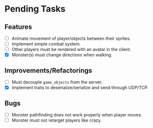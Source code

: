 # Pending Tasks

## Features

- [ ] Animate movement of player/objects between their sprites.
- [ ] Implement simple combat system.
- [ ] Other players must be rendered with an avatar in the client.
- [x] Monster(s) must change directions when walking.

## Improvements/Refactorings

- [ ] Must decouple `game_objects` from the server.
- [x] Implement traits to deserialize/serialize and send through UDP/TCP.

## Bugs

- [ ] Monster pathfinding does not work properly when player moves.
- [ ] Monster must not retarget players like crazy.
